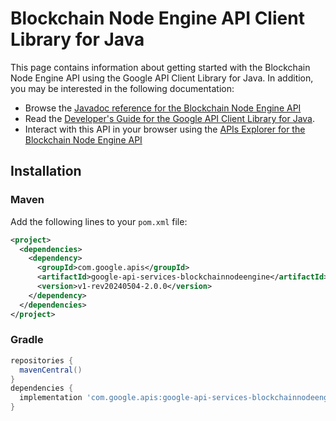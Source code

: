 # Blockchain Node Engine API Client Library for Java



This page contains information about getting started with the Blockchain Node Engine API
using the Google API Client Library for Java. In addition, you may be interested
in the following documentation:

* Browse the [Javadoc reference for the Blockchain Node Engine API][javadoc]
* Read the [Developer's Guide for the Google API Client Library for Java][google-api-client].
* Interact with this API in your browser using the [APIs Explorer for the Blockchain Node Engine API][api-explorer]

## Installation

### Maven

Add the following lines to your `pom.xml` file:

```xml
<project>
  <dependencies>
    <dependency>
      <groupId>com.google.apis</groupId>
      <artifactId>google-api-services-blockchainnodeengine</artifactId>
      <version>v1-rev20240504-2.0.0</version>
    </dependency>
  </dependencies>
</project>
```

### Gradle

```gradle
repositories {
  mavenCentral()
}
dependencies {
  implementation 'com.google.apis:google-api-services-blockchainnodeengine:v1-rev20240504-2.0.0'
}
```

[javadoc]: https://googleapis.dev/java/google-api-services-blockchainnodeengine/latest/index.html
[google-api-client]: https://github.com/googleapis/google-api-java-client/
[api-explorer]: https://developers.google.com/apis-explorer/#p/blockchainnodeengine/v1/
